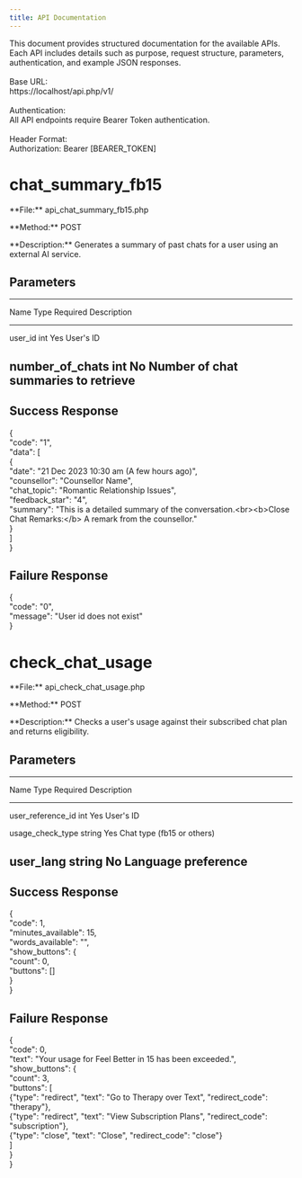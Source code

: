 ```yaml
---
title: API Documentation
---
```


This document provides structured documentation for the available APIs.\
Each API includes details such as purpose, request structure,
parameters, authentication, and example JSON responses.\
\
Base URL:\
https://localhost/api.php/v1/\
\
Authentication:\
All API endpoints require Bearer Token authentication.\
\
Header Format:\
Authorization: Bearer \[BEARER_TOKEN\]

# chat_summary_fb15

\*\*File:\*\* api_chat_summary_fb15.php

\*\*Method:\*\* POST

\*\*Description:\*\* Generates a summary of past chats for a user using
an external AI service.

## Parameters

  -----------------------------------------------------------------------
  Name              Type              Required          Description
  ----------------- ----------------- ----------------- -----------------
  user_id           int               Yes               User's ID

  number_of_chats   int               No                Number of chat
                                                        summaries to
                                                        retrieve
  -----------------------------------------------------------------------

## Success Response

{\
\"code\": \"1\",\
\"data\": \[\
{\
\"date\": \"21 Dec 2023 10:30 am (A few hours ago)\",\
\"counsellor\": \"Counsellor Name\",\
\"chat_topic\": \"Romantic Relationship Issues\",\
\"feedback_star\": \"4\",\
\"summary\": \"This is a detailed summary of the
conversation.\<br\>\<b\>Close Chat Remarks:\</b\> A remark from the
counsellor.\"\
}\
\]\
}

## Failure Response

{\
\"code\": \"0\",\
\"message\": \"User id does not exist\"\
}

# check_chat_usage

\*\*File:\*\* api_check_chat_usage.php

\*\*Method:\*\* POST

\*\*Description:\*\* Checks a user's usage against their subscribed chat
plan and returns eligibility.

## Parameters

  -------------------------------------------------------------------------
  Name                Type              Required          Description
  ------------------- ----------------- ----------------- -----------------
  user_reference_id   int               Yes               User's ID

  usage_check_type    string            Yes               Chat type (fb15
                                                          or others)

  user_lang           string            No                Language
                                                          preference
  -------------------------------------------------------------------------

## Success Response

{\
\"code\": 1,\
\"minutes_available\": 15,\
\"words_available\": \"\",\
\"show_buttons\": {\
\"count\": 0,\
\"buttons\": \[\]\
}\
}

## Failure Response

{\
\"code\": 0,\
\"text\": \"Your usage for Feel Better in 15 has been exceeded.\",\
\"show_buttons\": {\
\"count\": 3,\
\"buttons\": \[\
{\"type\": \"redirect\", \"text\": \"Go to Therapy over Text\",
\"redirect_code\": \"therapy\"},\
{\"type\": \"redirect\", \"text\": \"View Subscription Plans\",
\"redirect_code\": \"subscription\"},\
{\"type\": \"close\", \"text\": \"Close\", \"redirect_code\":
\"close\"}\
\]\
}\
}
